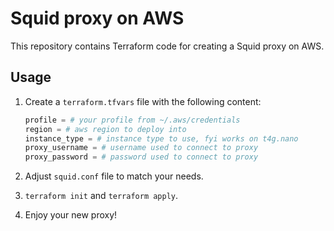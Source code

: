 # Squid proxy on AWS

This repository contains Terraform code for creating a Squid proxy on AWS.

## Usage

1. Create a `terraform.tfvars` file with the following content:

    ```terraform
    profile = # your profile from ~/.aws/credentials
    region = # aws region to deploy into
    instance_type = # instance type to use, fyi works on t4g.nano
    proxy_username = # username used to connect to proxy
    proxy_password = # password used to connect to proxy
    ```
2. Adjust `squid.conf` file to match your needs.
3. `terraform init` and `terraform apply`.
4. Enjoy your new proxy!

